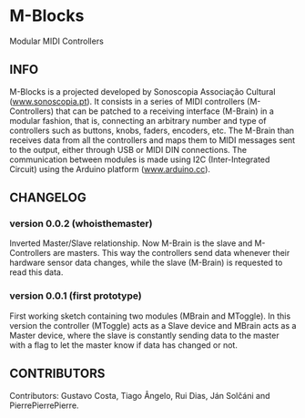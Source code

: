 # M-Blocks
Modular MIDI Controllers

## INFO
M-Blocks is a projected developed by Sonoscopia Associação Cultural (www.sonoscopia.pt). 
It consists in a series of MIDI controllers (M-Controllers) that can be patched to a receiving interface (M-Brain) in a modular fashion, that is, connecting an arbitrary number and type of controllers such as buttons, knobs, faders, encoders, etc. 
The M-Brain than receives data from all the controllers and maps them to MIDI messages sent to the output, either through USB or MIDI DIN connections.
The communication between modules is made using I2C (Inter-Integrated Circuit) using the Arduino platform (www.arduino.cc).  

## CHANGELOG

### version 0.0.2 (whoisthemaster)
Inverted Master/Slave relationship. 
Now M-Brain is the slave and M-Controllers are masters.
This way the controllers send data whenever their hardware sensor data changes, while the slave (M-Brain) is requested to read this data. 

### version 0.0.1 (first prototype)
First working sketch containing two modules (MBrain and MToggle).
In this version the controller (MToggle) acts as a Slave device and MBrain acts as a Master device, where the slave is constantly sending data to the master with a flag to let the master know if data has changed or not. 


## CONTRIBUTORS 
Contributors: Gustavo Costa, Tiago Ângelo, Rui Dias, Ján Solčáni and PierrePierrePierre.